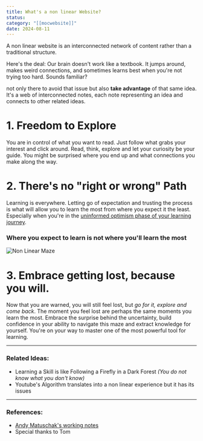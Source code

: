 ```yaml
---
title: What's a non linear Website?
status: 
category: "[[mocwebsite]]"
date: 2024-08-11
---
```

A non linear website is an interconnected network of content rather than a traditional structure.
 
Here's the deal: Our brain doesn't work like a textbook. It jumps around, makes weird connections, and sometimes learns best when you're not trying too hard. Sounds familiar? 

 not only there to avoid that issue but also **take advantage** of that same idea. It's a web of interconnected notes, each note representing an idea and connects to other related ideas.  

# 1. Freedom to Explore

You are in control of what you want to read. Just follow what grabs your interest and click around. Read, think, explore and let your curiosity be your guide. You might be surprised where you end up and what connections you make along the way.

# 2. There's no "right or wrong" Path

Learning is everywhere. Letting go of expectation and trusting the process is what will allow you to learn the most from where you expect it the least. Especially when you're in the [uninformed optimism phase of your learning journey](/notes/guide-learning). 


### Where you expect to learn is not where you'll learn the most
![Non Linear Maze](/images/img-non-linear.png)

# 3. Embrace getting lost, because you will. 

Now that you are warned, you will still feel lost, but *go for it, explore and come back*. The moment you feel lost are perhaps the same moments you learn the most. Embrace the surprise behind the uncertainty, build confidence in your ability to navigate this maze and extract knowledge for yourself. You're on your way to master one of the most powerful tool for learning. 


---
### Related Ideas: 

- Learning a Skill is like Following a Firefly in a Dark Forest 
*(You do not know what you don't know)*
- Youtube's Algorithm translates into a non linear experience but it has its issues

---
### References: 

- [Andy Matuschak's working notes](https://notes.andymatuschak.org/About_these_notes)
- Special thanks to Tom